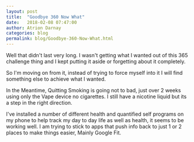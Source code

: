```yaml
---
layout: post  
title:  "Goodbye 360 Now What"  
date:   2018-02-08 07:47:00  
author: Atrion Darnay  
categories: blog
permalink: blog/Goodbye-360-Now-What.html  
---
```


  Well that didn't last very long. I wasn't getting what I wanted out of this 365 challenge thing and I kept putting it aside or forgetting about it completely.
  
  So I'm moving on from it, instead of trying to force myself into it I will find something else to achieve what I wanted.
  
  In the Meantime, Quitting Smoking is going not to bad, just over 2 weeks using only the Vape device no cigarettes. I still have a nicotine liquid but its a step in the right direction.
  
  I've installed a number of different health and quantified self programs on my phone to help track my day to day life as well as health, it seems to be working well. I am trying to stick to apps that push info back to just 1 or 2 places to make things easier, Mainly Google Fit.
  
  
